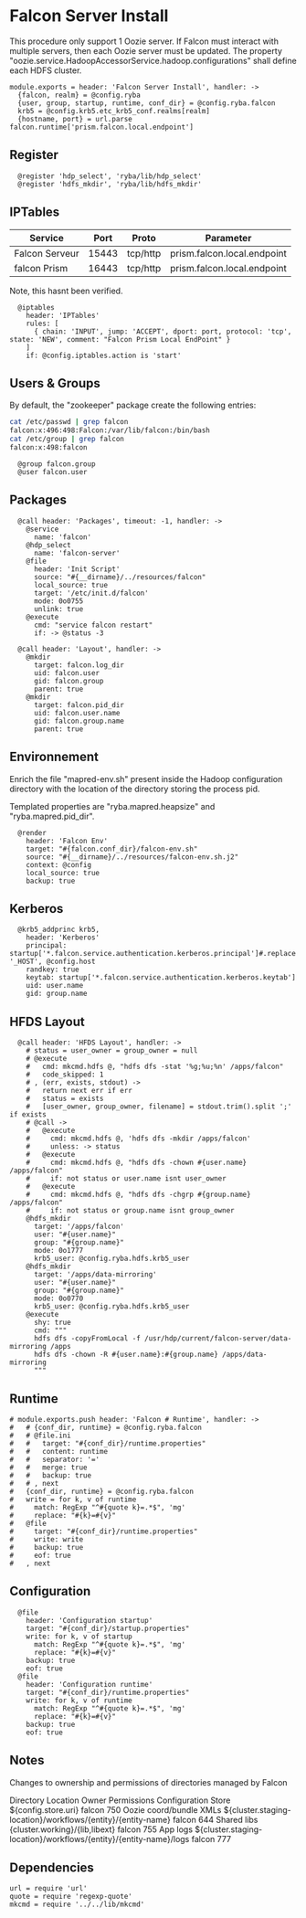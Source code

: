 
# Falcon Server Install

This procedure only support 1 Oozie server. If Falcon must interact with
multiple servers, then each Oozie server must be updated. The property
"oozie.service.HadoopAccessorService.hadoop.configurations" shall define
each HDFS cluster.

    module.exports = header: 'Falcon Server Install', handler: ->
      {falcon, realm} = @config.ryba
      {user, group, startup, runtime, conf_dir} = @config.ryba.falcon
      krb5 = @config.krb5.etc_krb5_conf.realms[realm]
      {hostname, port} = url.parse falcon.runtime['prism.falcon.local.endpoint']

## Register

      @register 'hdp_select', 'ryba/lib/hdp_select'
      @register 'hdfs_mkdir', 'ryba/lib/hdfs_mkdir'

## IPTables

| Service   | Port       | Proto     | Parameter                   |
|-----------|------------|-----------|-----------------------------|
| Falcon Serveur    | 15443      | tcp/http  | prism.falcon.local.endpoint |
| falcon Prism    | 16443      | tcp/http  | prism.falcon.local.endpoint |

Note, this hasnt been verified.

      @iptables
        header: 'IPTables'
        rules: [
          { chain: 'INPUT', jump: 'ACCEPT', dport: port, protocol: 'tcp', state: 'NEW', comment: "Falcon Prism Local EndPoint" }
        ]
        if: @config.iptables.action is 'start'

## Users & Groups

By default, the "zookeeper" package create the following entries:

```bash
cat /etc/passwd | grep falcon
falcon:x:496:498:Falcon:/var/lib/falcon:/bin/bash
cat /etc/group | grep falcon
falcon:x:498:falcon
```

      @group falcon.group
      @user falcon.user

## Packages

      @call header: 'Packages', timeout: -1, handler: ->
        @service
          name: 'falcon'
        @hdp_select
          name: 'falcon-server'
        @file
          header: 'Init Script'
          source: "#{__dirname}/../resources/falcon"
          local_source: true
          target: '/etc/init.d/falcon'
          mode: 0o0755
          unlink: true
        @execute
          cmd: "service falcon restart"
          if: -> @status -3

      @call header: 'Layout', handler: ->
        @mkdir
          target: falcon.log_dir
          uid: falcon.user
          gid: falcon.group
          parent: true
        @mkdir
          target: falcon.pid_dir
          uid: falcon.user.name
          gid: falcon.group.name
          parent: true

## Environnement

Enrich the file "mapred-env.sh" present inside the Hadoop configuration
directory with the location of the directory storing the process pid.

Templated properties are "ryba.mapred.heapsize" and "ryba.mapred.pid_dir".

      @render
        header: 'Falcon Env'
        target: "#{falcon.conf_dir}/falcon-env.sh"
        source: "#{__dirname}/../resources/falcon-env.sh.j2"
        context: @config
        local_source: true
        backup: true

## Kerberos

      @krb5_addprinc krb5,
        header: 'Kerberos'
        principal: startup['*.falcon.service.authentication.kerberos.principal']#.replace '_HOST', @config.host
        randkey: true
        keytab: startup['*.falcon.service.authentication.kerberos.keytab']
        uid: user.name
        gid: group.name

## HFDS Layout

      @call header: 'HFDS Layout', handler: ->
        # status = user_owner = group_owner = null
        # @execute
        #   cmd: mkcmd.hdfs @, "hdfs dfs -stat '%g;%u;%n' /apps/falcon"
        #   code_skipped: 1
        # , (err, exists, stdout) ->
        #   return next err if err
        #   status = exists
        #   [user_owner, group_owner, filename] = stdout.trim().split ';' if exists
        # @call ->
        #   @execute
        #     cmd: mkcmd.hdfs @, 'hdfs dfs -mkdir /apps/falcon'
        #     unless: -> status
        #   @execute
        #     cmd: mkcmd.hdfs @, "hdfs dfs -chown #{user.name} /apps/falcon"
        #     if: not status or user.name isnt user_owner
        #   @execute
        #     cmd: mkcmd.hdfs @, "hdfs dfs -chgrp #{group.name} /apps/falcon"
        #     if: not status or group.name isnt group_owner
        @hdfs_mkdir
          target: '/apps/falcon'
          user: "#{user.name}"
          group: "#{group.name}"
          mode: 0o1777
          krb5_user: @config.ryba.hdfs.krb5_user
        @hdfs_mkdir
          target: '/apps/data-mirroring'
          user: "#{user.name}"
          group: "#{group.name}"
          mode: 0o0770
          krb5_user: @config.ryba.hdfs.krb5_user
        @execute
          shy: true
          cmd: """
          hdfs dfs -copyFromLocal -f /usr/hdp/current/falcon-server/data-mirroring /apps
          hdfs dfs -chown -R #{user.name}:#{group.name} /apps/data-mirroring
          """

## Runtime

    # module.exports.push header: 'Falcon # Runtime', handler: ->
    #   # {conf_dir, runtime} = @config.ryba.falcon
    #   # @file.ini
    #   #   target: "#{conf_dir}/runtime.properties"
    #   #   content: runtime
    #   #   separator: '='
    #   #   merge: true
    #   #   backup: true
    #   # , next
    #   {conf_dir, runtime} = @config.ryba.falcon
    #   write = for k, v of runtime
    #     match: RegExp "^#{quote k}=.*$", 'mg'
    #     replace: "#{k}=#{v}"
    #   @file
    #     target: "#{conf_dir}/runtime.properties"
    #     write: write
    #     backup: true
    #     eof: true
    #   , next

## Configuration

      @file
        header: 'Configuration startup'
        target: "#{conf_dir}/startup.properties"
        write: for k, v of startup
          match: RegExp "^#{quote k}=.*$", 'mg'
          replace: "#{k}=#{v}"
        backup: true
        eof: true
      @file
        header: 'Configuration runtime'
        target: "#{conf_dir}/runtime.properties"
        write: for k, v of runtime
          match: RegExp "^#{quote k}=.*$", 'mg'
          replace: "#{k}=#{v}"
        backup: true
        eof: true

## Notes

Changes to ownership and permissions of directories managed by Falcon

Directory   Location  Owner   Permissions
Configuration Store   ${config.store.uri}   falcon  750
Oozie coord/bundle XMLs   ${cluster.staging-location}/workflows/{entity}/{entity-name}  falcon  644
Shared libs   {cluster.working}/{lib,libext}  falcon  755
App logs  ${cluster.staging-location}/workflows/{entity}/{entity-name}/logs   falcon  777

## Dependencies

    url = require 'url'
    quote = require 'regexp-quote'
    mkcmd = require '../../lib/mkcmd'
